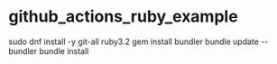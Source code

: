 # github_actions_ruby_example

sudo dnf install -y git-all ruby3.2
gem install bundler
bundle update --bundler
bundle install
